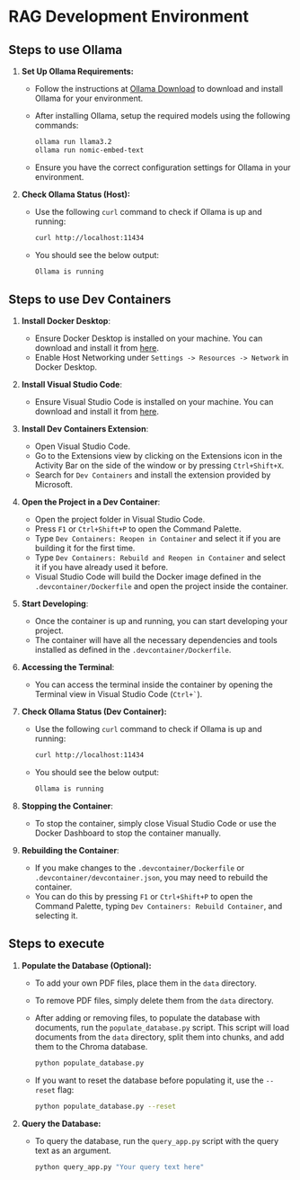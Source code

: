 # RAG Development Environment

## Steps to use Ollama

1.  **Set Up Ollama Requirements:**

    - Follow the instructions at [Ollama Download](https://ollama.com/download) to download and install Ollama for your environment.
    - After installing Ollama, setup the required models using the following commands:

      ```sh
      ollama run llama3.2
      ollama run nomic-embed-text
      ```

    - Ensure you have the correct configuration settings for Ollama in your environment.

2.  **Check Ollama Status (Host):**

    - Use the following `curl` command to check if Ollama is up and running:

      ```sh
      curl http://localhost:11434
      ```

    - You should see the below output:

      ```sh
      Ollama is running
      ```

## Steps to use Dev Containers

1. **Install Docker Desktop**:
   - Ensure Docker Desktop is installed on your machine. You can download and install it from [here](https://www.docker.com/products/docker-desktop).
   - Enable Host Networking under `Settings -> Resources -> Network` in Docker Desktop.

2. **Install Visual Studio Code**:
   - Ensure Visual Studio Code is installed on your machine. You can download and install it from [here](https://code.visualstudio.com/).

3. **Install Dev Containers Extension**:
   - Open Visual Studio Code.
   - Go to the Extensions view by clicking on the Extensions icon in the Activity Bar on the side of the window or by pressing `Ctrl+Shift+X`.
   - Search for `Dev Containers` and install the extension provided by Microsoft.

4. **Open the Project in a Dev Container**:
   - Open the project folder in Visual Studio Code.
   - Press `F1` or `Ctrl+Shift+P` to open the Command Palette.
   - Type `Dev Containers: Reopen in Container` and select it if you are building it for the first time.
   - Type `Dev Containers: Rebuild and Reopen in Container` and select it if you have already used it before.
   - Visual Studio Code will build the Docker image defined in the `.devcontainer/Dockerfile` and open the project inside the container.

5. **Start Developing**:
   - Once the container is up and running, you can start developing your project.
   - The container will have all the necessary dependencies and tools installed as defined in the `.devcontainer/Dockerfile`.

6. **Accessing the Terminal**:
   - You can access the terminal inside the container by opening the Terminal view in Visual Studio Code (`` Ctrl+` ``).

7.  **Check Ollama Status (Dev Container):**

    - Use the following `curl` command to check if Ollama is up and running:

      ```sh
      curl http://localhost:11434
      ```

    - You should see the below output:

      ```sh
      Ollama is running
      ```

8. **Stopping the Container**:
   - To stop the container, simply close Visual Studio Code or use the Docker Dashboard to stop the container manually.

9. **Rebuilding the Container**:
   - If you make changes to the `.devcontainer/Dockerfile` or `.devcontainer/devcontainer.json`, you may need to rebuild the container.
   - You can do this by pressing `F1` or `Ctrl+Shift+P` to open the Command Palette, typing `Dev Containers: Rebuild Container`, and selecting it.


## Steps to execute

1.  **Populate the Database (Optional):**

    - To add your own PDF files, place them in the `data` directory.
    - To remove PDF files, simply delete them from the `data` directory.
    - After adding or removing files, to populate the database with documents, run the `populate_database.py` script. This script will load documents from the `data` directory, split them into chunks, and add them to the Chroma database.

      ```sh
      python populate_database.py
      ```

    - If you want to reset the database before populating it, use the `--reset` flag:

      ```sh
      python populate_database.py --reset
      ```

2.  **Query the Database:**

    - To query the database, run the `query_app.py` script with the query text as an argument.

      ```sh
      python query_app.py "Your query text here"
      ```
